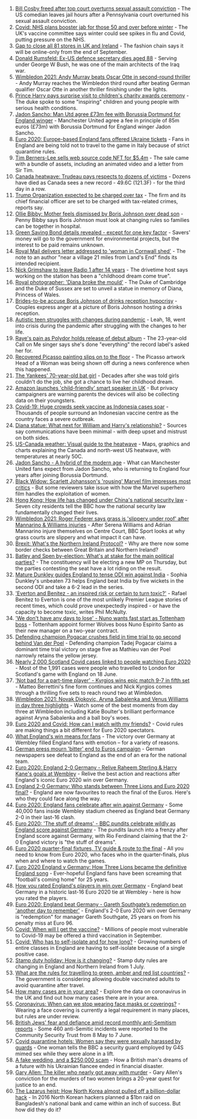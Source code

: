 1. [Bill Cosby freed after top court overturns sexual assault conviction](https://www.bbc.co.uk/news/world-us-canada-57671012) - The US comedian leaves jail hours after a Pennsylvania court overturned his sexual assault conviction.
2. [Covid: NHS plans booster jab for those 50 and over before winter](https://www.bbc.co.uk/news/health-57667987) - The UK's vaccine committee says winter could see spikes in flu and Covid, putting pressure on the NHS.
3. [Gap to close all 81 stores in UK and Ireland](https://www.bbc.co.uk/news/business-57670737) - The fashion chain says it will be online-only from the end of September.
4. [Donald Rumsfeld: Ex-US defence secretary dies aged 88](https://www.bbc.co.uk/news/world-us-canada-57674117) - Serving under George W Bush, he was one of the main architects of the Iraq war.
5. [Wimbledon 2021: Andy Murray beats Oscar Otte in second-round thriller](https://www.bbc.co.uk/sport/tennis/57670727) - Andy Murray reaches the Wimbledon third round after beating German qualifier Oscar Otte in another thriller finishing under the lights.
6. [Prince Harry pays surprise visit to children's charity awards ceremony](https://www.bbc.co.uk/news/uk-57672359) - The duke spoke to some "inspiring" children and young people with serious health conditions.
7. [Jadon Sancho: Man Utd agree £73m fee with Borussia Dortmund for England winger](https://www.bbc.co.uk/sport/football/57673463) - Manchester United agree a fee in principle of 85m euros (£73m) with Borussia Dortmund for England winger Jadon Sancho.
8. [Euro 2020: Europe-based England fans offered Ukraine tickets](https://www.bbc.co.uk/news/uk-57670139) - Fans in England are being told not to travel to the game in Italy because of strict quarantine rules.
9. [Tim Berners-Lee sells web source code NFT for $5.4m](https://www.bbc.co.uk/news/technology-57666335) - The sale came with a bundle of assets, including an animated video and a letter from Sir Tim.
10. [Canada heatwave: Trudeau pays respects to dozens of victims](https://www.bbc.co.uk/news/world-us-canada-57668738) - Dozens have died as Canada sees a new record - 49.6C (121.3F) - for the third day in a row.
11. [Trump Organization expected to be charged over tax](https://www.bbc.co.uk/news/business-57669976) - The firm and its chief financial officer are set to be charged with tax-related crimes, reports say.
12. [Ollie Bibby: Mother feels dismissed by Boris Johnson over dead son](https://www.bbc.co.uk/news/uk-england-essex-57666701) - Penny Bibby says Boris Johnson must look at changing rules so families can be together in hospital.
13. [Green Saving Bond details revealed - except for one key factor](https://www.bbc.co.uk/news/business-57670057) - Savers' money will go to the government for environmental projects, but the interest to be paid remains unknown.
14. [Royal Mail delivers letter addressed to 'woman in Cornwall shed'](https://www.bbc.co.uk/news/uk-england-cornwall-57670098) - The note to an author "near a village 21 miles from Land's End" finds its intended recipient.
15. [Nick Grimshaw to leave Radio 1 after 14 years](https://www.bbc.co.uk/news/newsbeat-57670955) - The drivetime host says working on the station has been a "childhood dream come true".
16. [Royal photographer: 'Diana broke the mould'](https://www.bbc.co.uk/news/uk-57668926) - The Duke of Cambridge and the Duke of Sussex are set to unveil a statue in memory of Diana, Princess of Wales.
17. [Brides-to-be accuse Boris Johnson of drinks reception hypocrisy](https://www.bbc.co.uk/news/uk-politics-57669369) - Couples express anger at a picture of Boris Johnson hosting a drinks reception.
18. [Autistic teen struggles with changes during pandemic](https://www.bbc.co.uk/news/uk-57519394) - Leah, 18, went into crisis during the pandemic after struggling with the changes to her life.
19. [Raye's pain as Polydor holds release of debut album](https://www.bbc.co.uk/news/newsbeat-57663925) - The 23-year-old Call on Me singer says she's done "everything" the record label's asked her for.
20. [Recovered Picasso painting slips on to the floor](https://www.bbc.co.uk/news/world-europe-57665536) - The Picasso artwork Head of a Woman was being shown off during a news conference when this happened.
21. [The Yankees' 70-year-old bat girl](https://www.bbc.co.uk/news/world-us-canada-57660503) - Decades after she was told girls couldn't do the job, she got a chance to live her childhood dream.
22. [Amazon launches 'child-friendly' smart speaker in UK](https://www.bbc.co.uk/news/technology-57665133) - But privacy campaigners are warning parents the devices will also be collecting data on their youngsters.
23. [Covid-19: Huge crowds seek vaccine as Indonesia cases soar](https://www.bbc.co.uk/news/world-asia-57665092) - Thousands of people surround an Indonesian vaccine centre as the country faces a severe outbreak.
24. [Diana statue: What next for William and Harry's relationship?](https://www.bbc.co.uk/news/uk-57669199) - Sources say communications have been minimal - with deep upset and mistrust on both sides.
25. [US-Canada weather: Visual guide to the heatwave](https://www.bbc.co.uk/news/world-us-canada-57665715) - Maps, graphics and charts explaining the Canada and north-west US heatwave, with temperatures at nearly 50C.
26. [Jadon Sancho - A hybrid of the modern age](https://www.bbc.co.uk/sport/football/57674033) - What can Manchester United fans expect from Jadon Sancho, who is returning to England four years after joining Borussia Dortmund.
27. [Black Widow: Scarlett Johansson's 'rousing' Marvel film impresses most critics](https://www.bbc.co.uk/news/entertainment-arts-57663436) - But some reviewers take issue with how the Marvel superhero film handles the exploitation of women.
28. [Hong Kong: How life has changed under China's national security law](https://www.bbc.co.uk/news/world-asia-china-57649442) - Seven city residents tell the BBC how the national security law fundamentally changed their lives.
29. [Wimbledon 2021: Roger Federer says grass is 'slippery under roof' after Mannarino & Williams injuries](https://www.bbc.co.uk/sport/tennis/57658435) - After Serena Williams and Adrian Mannarino injure themselves on Centre Court, BBC Sport looks at why grass courts are slippery and what impact it can have.
30. [Brexit: What's the Northern Ireland Protocol?](https://www.bbc.co.uk/news/explainers-53724381) - Why are there now some border checks between Great Britain and Northern Ireland?
31. [Batley and Spen by-election: What's at stake for the main political parties?](https://www.bbc.co.uk/news/uk-politics-57639970) - The constituency will be electing a new MP on Thursday, but the parties contesting the seat have a lot riding on the result.
32. [Mature Dunkley guides England to tense ODI win against India](https://www.bbc.co.uk/sport/cricket/57672858) - Sophia Dunkley's unbeaten 73 helps England beat India by five wickets in the second ODI and take a 6-2 lead in the series.
33. ['Everton and Benitez - an inspired risk or certain to turn toxic?'](https://www.bbc.co.uk/sport/football/57630636) - Rafael Benitez to Everton is one of the most unlikely Premier League stories of recent times, which could prove unexpectedly inspired - or have the capacity to become toxic, writes Phil McNulty.
34. ['We don't have any days to lose' - Nuno wants fast start as Tottenham boss](https://www.bbc.co.uk/sport/football/57669973) - Tottenham appoint former Wolves boss Nuno Espirito Santo as their new manager on a two-year contract.
35. [Defending champion Pogacar crushes field in time trial to go second behind Van der Poel](https://www.bbc.co.uk/sport/cycling/57671105) - Defending champion Tadej Pogacar claims a dominant time trial victory on stage five as Mathieu van der Poel narrowly retains the yellow jersey.
36. [Nearly 2,000 Scotland Covid cases linked to people watching Euro 2020](https://www.bbc.co.uk/news/uk-scotland-57667163) - Most of the 1,991 cases were people who travelled to London for Scotland's game with England on 18 June.
37. ['Not bad for a part-time player' - Kyrgios wins epic match 9-7 in fifth set](https://www.bbc.co.uk/sport/tennis/57669026) - Matteo Berrettini's fine form continues and Nick Kyrgios comes through a thrilling five sets to reach round two at Wimbledon.
38. [Wimbledon 2021: Novak Djokovic, Aryna Sabalenka and Venus Williams in day three highlights](https://www.bbc.co.uk/sport/av/tennis/57672090) - Watch some of the best moments from day three at Wimbledon including Katie Boulter's brilliant performance against Aryna Sabalenka and a ball boy's woes.
39. [Euro 2020 and Covid: How can I watch with my friends?](https://www.bbc.co.uk/news/uk-57386719) - Covid rules are making things a bit different for Euro 2020 spectators.
40. [What England's win means for fans](https://www.bbc.co.uk/news/uk-england-57665535) - The victory over Germany at Wembley filled England fans with emotion – for a variety of reasons.
41. [German press mourn 'bitter' end to Euros campaign](https://www.bbc.co.uk/news/world-europe-57666389) - German newspapers see defeat to England as the end of an era for the national team.
42. [Euro 2020: England 2-0 Germany - Relive Raheem Sterling & Harry Kane's goals at Wembley](https://www.bbc.co.uk/sport/av/football/57660524) - Relive the best action and reactions after England's iconic Euro 2020 win over Germany.
43. [England 2-0 Germany: Who stands between Three Lions and Euro 2020 final?](https://www.bbc.co.uk/sport/football/57638163) - England are now favourites to reach the final of the Euros. Here's who they could face along the way.
44. [Euro 2020: England fans celebrate after win against Germany](https://www.bbc.co.uk/news/uk-57657990) - Some 40,000 fans inside Wembley stadium cheered as England beat Germany 2-0 in their last-16 clash.
45. [Euro 2020: 'The stuff of dreams' - BBC pundits celebrate wildly as England score against Germany](https://www.bbc.co.uk/sport/av/football/57659702) - The pundits launch into a frenzy after England score against Germany, with Rio Ferdinand claiming that the 2-0 England victory is "the stuff of dreams".
46. [Euro 2020 quarter-final fixtures, TV guide & route to the final](https://www.bbc.co.uk/sport/football/57516261) - All you need to know from Euro 2020, who faces who in the quarter-finals, plus when and where to watch the games.
47. [Euro 2020 England v Germany: How Three Lions became the definitive England song](https://www.bbc.co.uk/news/newsbeat-44711564) - Ever-hopeful England fans have been screaming that "football's coming home" for 25 years.
48. [How you rated England's players in win over Germany](https://www.bbc.co.uk/sport/football/51198971) - England beat Germany in a historic last-16 Euro 2020 tie at Wembley - here is how you rated the players.
49. [Euro 2020: England beat Germany - Gareth Southgate’s redemption on 'another day to remember'](https://www.bbc.co.uk/sport/football/57658629) - England's 2-0 Euro 2020 win over Germany is "redemption" for manager Gareth Southgate, 25 years on from his penalty miss at Euro 96.
50. [Covid: When will I get the vaccine?](https://www.bbc.co.uk/news/health-55045639) - Millions of people most vulnerable to Covid-19 may be offered a third vaccination in September.
51. [Covid: Who has to self-isolate and for how long?](https://www.bbc.co.uk/news/explainers-54239922) - Growing numbers of entire classes in England are having to self-isolate because of a single positive case.
52. [Stamp duty holiday: How is it changing?](https://www.bbc.co.uk/news/business-53319433) - Stamp duty rules are changing in England and Northern Ireland from 1 July.
53. [What are the rules for travelling to green, amber and red list countries?](https://www.bbc.co.uk/news/explainers-52544307) - The government is considering allowing double vaccinated adults to avoid quarantine after travel.
54. [How many cases are in your area?](https://www.bbc.co.uk/news/uk-51768274) - Explore the data on coronavirus in the UK and find out how many cases there are in your area.
55. [Coronavirus: When can we stop wearing face masks or coverings?](https://www.bbc.co.uk/news/health-51205344) - Wearing a face covering is currently a legal requirement in many places, but rules are under review.
56. [British Jews' fear and defiance amid record monthly anti-Semitism reports](https://www.bbc.co.uk/news/uk-57339266) - Some 460 anti-Semitic incidents were reported to the Community Security Trust from 8 May to 7 June.
57. [Covid quarantine hotels: Women say they were sexually harassed by guards](https://www.bbc.co.uk/news/stories-57609164) - One woman tells the BBC a security guard employed by G4S mimed sex while they were alone in a lift.
58. [A fake wedding, and a $250,000 scam](https://www.bbc.co.uk/news/world-europe-57358241) - How a British man's dreams of a future with his Ukrainian fiancee ended in financial disaster.
59. [Gary Allen: The killer who nearly got away with murder](https://www.bbc.co.uk/news/uk-england-57331321) - Gary Allen's conviction for the murders of two women brings a 20-year quest for justice to an end.
60. [The Lazarus heist: How North Korea almost pulled off a billion-dollar hack](https://www.bbc.co.uk/news/stories-57520169) - In 2016 North Korean hackers planned a $1bn raid on Bangladesh's national bank and came within an inch of success. But how did they do it?

